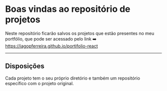 # Boas vindas ao repositório de projetos

Neste repositório ficarão salvos os projetos que estão presentes no meu portfólio, que pode ser acessado pelo link ➡️ <https://iagopferreira.github.io/portifolio-react>

---

## Disposições

Cada projeto tem o seu próprio diretório e também um repositório específico com o projeto original.
